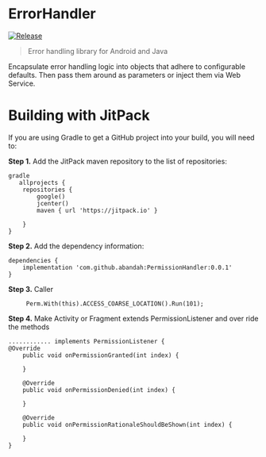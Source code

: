 # ErrorHandler
[![Release](https://jitpack.io/v/abandah/ErrorHandler.svg?style=flat-square)](https://jitpack.io/#abandah/ErrorHandler)

> Error handling library for Android and Java

Encapsulate error handling logic into objects that adhere to configurable defaults. Then pass them around as parameters or inject them via Web Service. 


Building with JitPack
=====

If you are using Gradle to get a GitHub project into your build, you will need to:

**Step 1.** Add the JitPack maven repository to the list of repositories:

```
gradle
   allprojects {
    repositories {
        google()
        jcenter()
        maven { url 'https://jitpack.io' }

    }
}
```

**Step 2.**  Add the dependency information:

```
dependencies {
    implementation 'com.github.abandah:PermissionHandler:0.0.1'
}
```

**Step 3.**  Caller 

```
     Perm.With(this).ACCESS_COARSE_LOCATION().Run(101);

```
**Step 4.**  Make Activity or Fragment extends PermissionListener and over ride the methods 

```
............ implements PermissionListener {
@Override
    public void onPermissionGranted(int index) {

    }

    @Override
    public void onPermissionDenied(int index) {

    }

    @Override
    public void onPermissionRationaleShouldBeShown(int index) {

    }
}
        
```
